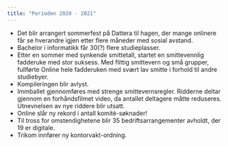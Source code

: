 ```yaml
---
title: "Perioden 2020 - 2021"
---
```


- Det blir arrangert sommerfest på Dattera til hagen, der mange onlinere får se hverandre igjen etter flere måneder med sosial avstand.
- Bachelor i informatikk får 30(?) flere studieplasser.
- Etter en sommer med synkende smittetall, startet en smittevennlig fadderuke med stor suksess. Med flittig smittevern og små grupper, fullførte Online hele fadderuken med svært lav smitte i forhold til andre studiebyer.
- Kompileringen blir avlyst.
- Immballet gjennomføres med strenge smittevernsregler. Ridderne deltar gjennom en forhåndsfilmet video, da antallet deltagere måtte reduseres. Utnevnelsen av nye riddere blir utsatt.
- Online slår ny rekord i antall komité-søknader!
- Til tross for omstendighetene blir 35 bedriftsarrangementer avholdt, der 19 er digitale.
- Trikom innfører ny kontorvakt-ordning.